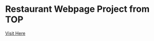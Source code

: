 # Restaurant Webpage Project from TOP

[Visit Here](https://manuelgarciaf.github.io/restaurant-page/)